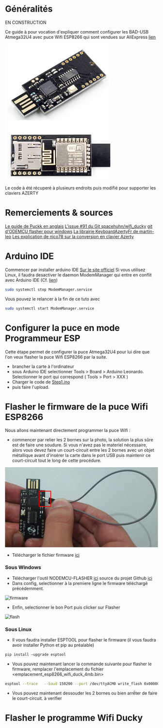 # Généralités

EN CONSTRUCTION

Ce guide à pour vocation d'expliquer comment configurer les BAD-USB Atmega32U4 avec puce Wifi ESP8266 qui sont vendues sur AliExpress [lien](https://fr.aliexpress.com/item/32946940424.html)

![BAD-USB_front](https://raw.githubusercontent.com/sebastienPoussard/BADUSB_Atmega32U4_ESP8266_FR/master/img/badusb_front.png)
![BAD-USB_back](https://raw.githubusercontent.com/sebastienPoussard/BADUSB_Atmega32U4_ESP8266_FR/master/img/badusb_back.png)

Le code à été récuperé à plusieurs endroits puis modifié pour supporter les claviers AZERTY

# Remerciements & sources

[Le guide de Puckk en anglais](https://github.com/puckk/CJMCU-3212/blob/master/README.md)
[L'issue #91 du Git spacehuhn/wifi_ducky](https://github.com/spacehuhn/wifi_ducky/issues/91)
[git d'ODEMCU flasher pour windows](https://github.com/nodemcu/nodemcu-flasher)
[La librairie KeyboardAzertyFr de martin-leo](https://github.com/martin-leo/KeyboardAzertyFr)
[Les explication de nico78 sur la conversion en clavier Azerty](https://forum.arduino.cc/index.php?topic=552465.0)



# Arduino IDE
Commencer par installer arduino IDE [Sur le site officiel](https://www.arduino.cc/en/main/software)
Si vous utilisez Linux, il faudra desactiver le daemon ModemManager qui entre en conflit avec Arduino IDE (Cf. [lien](https://forum.sparkfun.com/viewtopic.php?t=46710))
```Bash
sudo systemctl stop ModemManager.service
```
Vous pouvez le relancer à la fin de ce tuto avec  
```Bash
sudo systemctl start ModemManager.service
```

# Configurer la puce en mode Programmeur ESP
Cette étape permet de configurer la puce Atmega32U4 pour lui dire que l'on veux flasher la puce Wifi ESP8266 par la suite.
- brancher la carte à l'ordinateur
- sous Arduino IDE selectionner Tools > Board > Arduino Leonardo. Selectionner le port qui correspond ( Tools > Port > XXX )
- Charger le code de [Step1.ino](https://github.com/sebastienPoussard/BADUSB_Atmega32U4_ESP8266_FR/blob/master/fichiers/step1.ino)
- puis faire l'upload.

# Flasher le firmware de la puce Wifi ESP8266
Nous allons maintenant directement programmer la puce Wifi :
- commencer par relier les 2 bornes sur la photo, la solution la plus sûre est de faire une soudure. Si vous n'avez pas le materiel nécessaire, alors vous devez faire un court-circuit entre les 2 bornes avec un objet métallique avant d'insérer la carte dans le port USB puis maintenir ce court-circuit tout le long de cette procédure.

![shunt](https://raw.githubusercontent.com/sebastienPoussard/BADUSB_Atmega32U4_ESP8266_FR/master/img/shunt.png)

- Télécharger le fichier firmware [ici](https://github.com/sebastienPoussard/BADUSB_Atmega32U4_ESP8266_FR/raw/master/fichiers/esp8266_wifi_duck_4mb.bin)

### Sous Windows
- Télécharger l'outil NODEMCU-FLASHER [ici](https://github.com/nodemcu/nodemcu-flasher/archive/master.zip)
source du projet Github [ici](https://github.com/nodemcu/nodemcu-flasher)
- Dans config, selectionner à la premiere ligne le firmware téléchargé précédemment.

![firmware](https://github.com/nodemcu/nodemcu-flasher/raw/master/Resources/Images/NodeMCU-Flasher-Setting.png)

- Enfin, selectionner le bon Port puis clicker sur Flasher

![flash](https://raw.githubusercontent.com/nodemcu/nodemcu-flasher/master/Resources/Images/NodeMCU-Flasher-Begin.png)



### Sous Linux

- Il vous faudra installer ESPTOOL pour flasher le firmware (il vous faudra avoir installer Python et pip au préalable)
```Bash
pip install –upgrade esptool
```
- Vous pouvez maintenant lancer la commande suivante pour flasher le firmware, remplacer l'emplacement du fichier <emplacement_esp8266_wifi_duck_4mb.bin>  
```Bash
esptool --trace   --baud 150200 --port /dev/ttyACM0 write_flash 0x00000 <emplacement_esp8266_wifi_duck_4mb.bin> --flash_size 4MB --flash_mode dio --flash_freq 40m
```
- Vous pouvez maintenant dessouder les 2 bornes ou bien arrếter de faire le court-circuit.
à verifier

# Flasher le programme Wifi Ducky


